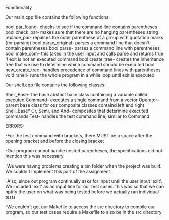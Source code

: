 Functionality

Our main.cpp file contains the following functions:

bool par_found- checks to see if the command line contains parentheses
bool check_par- makes sure that there are no hanging parentheses
string replace_par- repalces the outer parenthese of a group with quotation marks (for parsing)
bool parse_original- parses a command line that doesn't contain parentheses
bool parse- parses a command line with parentheses
bool make_com- this takes in the user input and calls parse and returns true if exit is not an executed command
bool create_tree- creates the inheritance tree that we use to determine which command should be executed
bool new_create_tree- handles precedence of command lines with parentheses
void rshell- runs the whole program in a while loop until exit is executed

Our shell.cpp file contains the following classes:

Shell_Base- the base abstact base class containing a variable called executed
Command- executes a single command from a vector
Operator- parent base class for our composite classes containd left and right Shell_Base*
Or, Semi, and And- composites that determine executed commands
Test- handles the test command line; similar to Command

ERRORS:

-For the test command with brackets, there MUST be a space after the opening bracket and before the closing bracket

-Our program cannot handle nested parentheses, the specifications did not mention this was necessary.

-We were having problems creating a bin folder when the project was built. We couldn't implement this part of the assignment

-Also, since out program continually asks for input until the user input 'exit'. We included 'exit' as an input line for our test cases. this was so that we can nptify the user on what was being tested before we actually ran individual tests.

-We couldn't get our Makefile to access the src directory to compile our program, so our test cases require a Makefile to also be in the src directory

